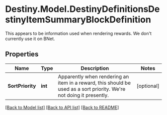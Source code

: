 # Destiny.Model.DestinyDefinitionsDestinyItemSummaryBlockDefinition
This appears to be information used when rendering rewards. We don't currently use it on BNet.

## Properties

Name | Type | Description | Notes
------------ | ------------- | ------------- | -------------
**SortPriority** | **int** | Apparently when rendering an item in a reward, this should be used as a sort priority. We&#39;re not doing it presently. | [optional] 

[[Back to Model list]](../README.md#documentation-for-models) [[Back to API list]](../README.md#documentation-for-api-endpoints) [[Back to README]](../README.md)

